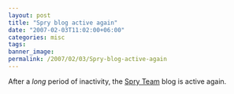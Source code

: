 ```yaml
---
layout: post
title: "Spry blog active again"
date: "2007-02-03T11:02:00+06:00"
categories: misc 
tags: 
banner_image: 
permalink: /2007/02/03/Spry-blog-active-again
---
```


After a <i>long</i> period of inactivity, the <a href="http://blogs.adobe.com/spryteam/">Spry Team</a> blog is active again.